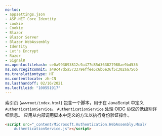 ```yaml
---
no-loc:
- appsettings.json
- ASP.NET Core Identity
- cookie
- Cookie
- Blazor
- Blazor Server
- Blazor WebAssembly
- Identity
- Let's Encrypt
- Razor
- SignalR
ms.openlocfilehash: ce0a993093812c9a477d85d363827988ae9bd536
ms.sourcegitcommit: a49c47d5a573379effee5c6b6e36f5c302aa756b
ms.translationtype: HT
ms.contentlocale: zh-CN
ms.lasthandoff: 02/16/2021
ms.locfileid: "100551917"
---
```

索引页 (`wwwroot/index.html`) 包含一个脚本，用于在 JavaScript 中定义 `AuthenticationService`。 `AuthenticationService` 处理 OIDC 协议的低级别详细信息。 应用从内部调用脚本中定义的方法以执行身份验证操作。

```html
<script src="_content/Microsoft.Authentication.WebAssembly.Msal/
    AuthenticationService.js"></script>
```
